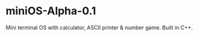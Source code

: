 # miniOS-Alpha-0.1
Mini terminal OS with calculator, ASCII printer &amp; number game. Built in C++.
